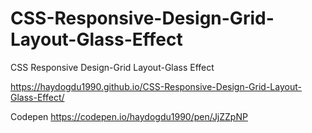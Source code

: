 # CSS-Responsive-Design-Grid-Layout-Glass-Effect
CSS Responsive Design-Grid Layout-Glass Effect

https://haydogdu1990.github.io/CSS-Responsive-Design-Grid-Layout-Glass-Effect/

Codepen
https://codepen.io/haydogdu1990/pen/JjZZpNP
